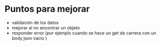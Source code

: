 # Puntos para mejorar
- validación de los datos
- mejorar al no encontrar un objeto
- responder error (por ejemplo cuando se hace un get de carrera con un body json vacio )